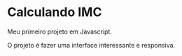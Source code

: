 # Calculando IMC
Meu primeiro projeto em Javascript.

O projeto é fazer uma interface interessante e responsiva.

